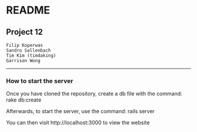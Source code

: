 # README

## Project 12
```
Filip Koperwas
Sandro Sallenbach
Tim Kim (timdaking)
Garrison Wong
```
------------------


### How to start the server

Once you have cloned the repository, create a db file with the command:
rake db:create

Afterwards, to start the server, use the command:
rails server

You can then visit http://localhost:3000 to view the website
